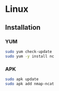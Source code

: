 # Linux

## Installation

### YUM

```sh
sudo yum check-update
sudo yum -y install nc
```

### APK

```sh
sudo apk update
sudo apk add nmap-ncat
```
